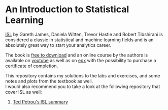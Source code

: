 # An Introduction to Statistical Learning

[ISL](https://www.statlearning.com) by Gareth James, Daniela Witten, Trevor Hastie and Robert Tibshirani is considered a classic in statistical and machine learning fields and is an absolutely great way to start your analytics career.  

The book is [free to download](https://web.stanford.edu/~hastie/ISLR2/ISLRv2_website.pdf) and an online course by the authors is available on [youtube](https://www.dataschool.io/15-hours-of-expert-machine-learning-videos/) as well as on [edx](https://www.edx.org/course/statistical-learning) with the possibility to purchase a certificate of completion.

This repository contains my solutions to the labs and exercises, and some notes and plots from the textbook as well.  
I would also recommend you to take a look at the following repository that cover ISL as well:

1. [Ted Petrou's ISL summary](https://github.com/tdpetrou/Machine-Learning-Books-With-Python/tree/master/Introduction%20to%20Statistical%20Learning)  

